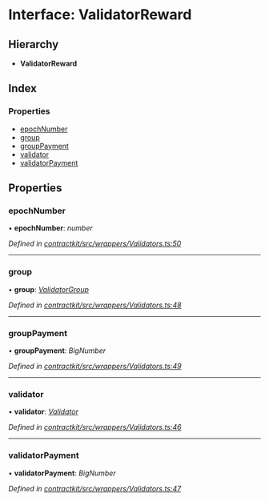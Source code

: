 # Interface: ValidatorReward

## Hierarchy

* **ValidatorReward**

## Index

### Properties

* [epochNumber](_contractkit_src_wrappers_validators_.validatorreward.md#epochnumber)
* [group](_contractkit_src_wrappers_validators_.validatorreward.md#group)
* [groupPayment](_contractkit_src_wrappers_validators_.validatorreward.md#grouppayment)
* [validator](_contractkit_src_wrappers_validators_.validatorreward.md#validator)
* [validatorPayment](_contractkit_src_wrappers_validators_.validatorreward.md#validatorpayment)

## Properties

###  epochNumber

• **epochNumber**: *number*

*Defined in [contractkit/src/wrappers/Validators.ts:50](https://github.com/celo-org/celo-monorepo/blob/master/packages/contractkit/src/wrappers/Validators.ts#L50)*

___

###  group

• **group**: *[ValidatorGroup](_contractkit_src_wrappers_validators_.validatorgroup.md)*

*Defined in [contractkit/src/wrappers/Validators.ts:48](https://github.com/celo-org/celo-monorepo/blob/master/packages/contractkit/src/wrappers/Validators.ts#L48)*

___

###  groupPayment

• **groupPayment**: *BigNumber*

*Defined in [contractkit/src/wrappers/Validators.ts:49](https://github.com/celo-org/celo-monorepo/blob/master/packages/contractkit/src/wrappers/Validators.ts#L49)*

___

###  validator

• **validator**: *[Validator](_contractkit_src_wrappers_validators_.validator.md)*

*Defined in [contractkit/src/wrappers/Validators.ts:46](https://github.com/celo-org/celo-monorepo/blob/master/packages/contractkit/src/wrappers/Validators.ts#L46)*

___

###  validatorPayment

• **validatorPayment**: *BigNumber*

*Defined in [contractkit/src/wrappers/Validators.ts:47](https://github.com/celo-org/celo-monorepo/blob/master/packages/contractkit/src/wrappers/Validators.ts#L47)*
